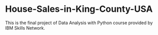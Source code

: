 # House-Sales-in-King-County-USA
This is the final project of Data Analysis with Python course provided by IBM  Skills Network.

